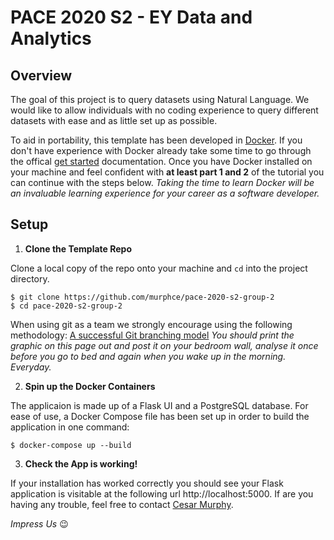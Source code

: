 # PACE 2020 S2 - EY Data and Analytics

## Overview

The goal of this project is to query datasets using Natural Language. We would like to allow individuals with no coding experience to query different datasets with ease and as little set up as possible.

To aid in portability, this template has been developed in [Docker](https://www.docker.com/). If you don't have experience with Docker already take some time to go through the offical [get started](https://docs.docker.com/get-started/) documentation. Once you have Docker installed on your machine and feel confident with **at least part 1 and 2** of the tutorial you can continue with the steps below. _Taking the time to learn Docker will be an invaluable learning experience for your career as a software developer._

## Setup

1. **Clone the Template Repo**

Clone a local copy of the repo onto your machine and `cd` into the project directory.

    $ git clone https://github.com/murphce/pace-2020-s2-group-2
    $ cd pace-2020-s2-group-2
    
When using git as a team we strongly encourage using the following methodology: [A successful Git branching model](https://nvie.com/posts/a-successful-git-branching-model/) _You should print the graphic on this page out and post it on your bedroom wall, analyse it once before you go to bed and again when you wake up in the morning. Everyday._

2. **Spin up the Docker Containers**

The applicaion is made up of a Flask UI and a PostgreSQL database. For ease of use, a Docker Compose file has been set up in order to build the application in one command:

    $ docker-compose up --build

    
3. **Check the App is working!**

If your installation has worked correctly you should see your Flask application is visitable at the following url http://localhost:5000. If are you having any trouble, feel free to contact [Cesar Murphy](mailto:cesar.murphy@au.ey.com).

_Impress Us_ 😉
